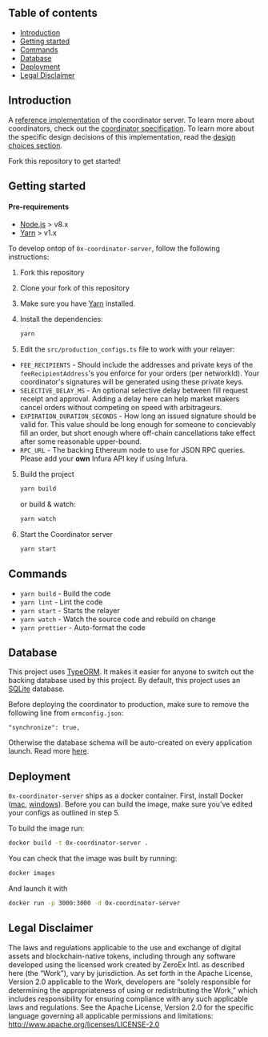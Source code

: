 ## Table of contents

-   [Introduction](#introduction)
-   [Getting started](#getting-started)
-   [Commands](#commands)
-   [Database](#database)
-   [Deployment](#deployment)
-   [Legal Disclaimer](#legal-disclaimer)

## Introduction

A [reference implementation](https://github.com/0xProject/0x-protocol-specification/blob/master/v2/coordinator-specification.md#reference-coordinator-server) of the coordinator server. To learn more about coordinators, check out the [coordinator specification](https://github.com/0xProject/0x-protocol-specification/blob/master/v2/coordinator-specification.md). To learn more about the specific design decisions of this implementation, read the [design choices section](https://github.com/0xProject/0x-protocol-specification/blob/master/v2/coordinator-specification.md#design-choices).

Fork this repository to get started!

## Getting started

#### Pre-requirements

-   [Node.js](https://nodejs.org/en/download/) > v8.x
-   [Yarn](https://yarnpkg.com/en/) > v1.x

To develop ontop of `0x-coordinator-server`, follow the following instructions:

1. Fork this repository

2. Clone your fork of this repository

3. Make sure you have [Yarn](https://yarnpkg.com/en/) installed.

4. Install the dependencies:

    ```sh
    yarn
    ```

5. Edit the `src/production_configs.ts` file to work with your relayer:

-   `FEE_RECIPIENTS` - Should include the addresses and private keys of the `feeRecipientAddress`'s you enforce for your orders (per networkId). Your coordinator's signatures will be generated using these private keys.
-   `SELECTIVE_DELAY_MS` - An optional selective delay between fill request receipt and approval. Adding a delay here can help market makers cancel orders without competing on speed with arbitrageurs.
-   `EXPIRATION_DURATION_SECONDS` - How long an issued signature should be valid for. This value should be long enough for someone to concievably fill an order, but short enough where off-chain cancellations take effect after some reasonable upper-bound.
-   `RPC_URL` - The backing Ethereum node to use for JSON RPC queries. Please add your **own** Infura API key if using Infura.

5. Build the project

    ```sh
    yarn build
    ```

    or build & watch:

    ```sh
    yarn watch
    ```

6. Start the Coordinator server

    ```sh
    yarn start
    ```

## Commands

-   `yarn build` - Build the code
-   `yarn lint` - Lint the code
-   `yarn start` - Starts the relayer
-   `yarn watch` - Watch the source code and rebuild on change
-   `yarn prettier` - Auto-format the code

## Database

This project uses [TypeORM](https://github.com/typeorm/typeorm). It makes it easier for anyone to switch out the backing database used by this project. By default, this project uses an [SQLite](https://sqlite.org/docs.html) database.

Before deploying the coordinator to production, make sure to remove the following line from `ormconfig.json`:

```
"synchronize": true,
```

Otherwise the database schema will be auto-created on every application launch. Read more [here](https://typeorm.io/#/connection-options/common-connection-options).

## Deployment

`0x-coordinator-server` ships as a docker container. First, install Docker ([mac](https://docs.docker.com/docker-for-mac/install/), [windows](https://docs.docker.com/docker-for-windows/install/)). Before you can build the image, make sure you've edited your configs as outlined in step 5.

To build the image run:

```sh
docker build -t 0x-coordinator-server .
```

You can check that the image was built by running:

```sh
docker images
```

And launch it with

```sh
docker run -p 3000:3000 -d 0x-coordinator-server
```

## Legal Disclaimer

The laws and regulations applicable to the use and exchange of digital assets and blockchain-native tokens, including through any software developed using the licensed work created by ZeroEx Intl. as described here (the “Work”), vary by jurisdiction. As set forth in the Apache License, Version 2.0 applicable to the Work, developers are “solely responsible for determining the appropriateness of using or redistributing the Work,” which includes responsibility for ensuring compliance with any such applicable laws and regulations.
See the Apache License, Version 2.0 for the specific language governing all applicable permissions and limitations: http://www.apache.org/licenses/LICENSE-2.0
